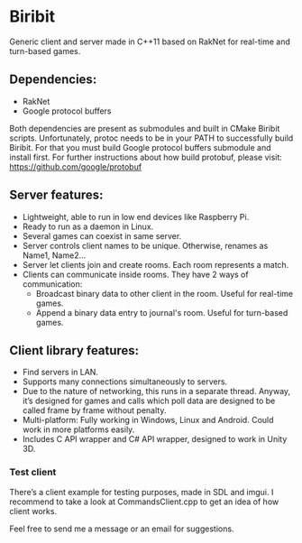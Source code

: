 # Biribit

Generic client and server made in C++11 based on RakNet for real-time and turn-based games.

## Dependencies:
- RakNet
- Google protocol buffers

Both dependencies are present as submodules and built in CMake Biribit scripts. Unfortunately, protoc needs to be in your PATH to successfully build Biribit. For that you must build Google protocol buffers submodule and install first.
For further instructions about how build protobuf, please visit: https://github.com/google/protobuf

## Server features:
- Lightweight, able to run in low end devices like Raspberry Pi.
- Ready to run as a daemon in Linux.
- Several games can coexist in same server.
- Server controls client names to be unique. Otherwise, renames as Name1, Name2…
- Server let clients join and create rooms. Each room represents a match.
- Clients can communicate inside rooms. They have 2 ways of communication:
  - Broadcast binary data to other client in the room. Useful for real-time games.
  - Append a binary data entry to journal's room. Useful for turn-based games.

## Client library features:
- Find servers in LAN.
- Supports many connections simultaneously to servers.
- Due to the nature of networking, this runs in a separate thread. Anyway, it’s designed for games and calls which poll data are designed to be called frame by frame without penalty.
- Multi-platform: Fully working in Windows, Linux and Android. Could work in more platforms easily.
- Includes C API wrapper and C# API wrapper, designed to work in Unity 3D.

### Test client
There’s a client example for testing purposes, made in SDL and imgui. I recommend to take a look at CommandsClient.cpp to get an idea of how client works.

Feel free to send me a message or an email for suggestions.
